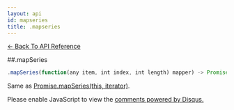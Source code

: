 ```yaml
---
layout: api
id: mapseries
title: .mapseries
---
```



[← Back To API Reference](/docs/api-reference.html)
<div class="api-code-section"><markdown>
##.mapSeries

```js
.mapSeries(function(any item, int index, int length) mapper) -> Promise
```

Same as [Promise.mapSeries(this, iterator)]().
</markdown></div>

<div id="disqus_thread"></div>
<script type="text/javascript">
    var disqus_title = ".mapSeries";
    var disqus_shortname = "bluebirdjs";
    var disqus_identifier = "disqus-id-mapSeries";

    (function() {
        var dsq = document.createElement("script"); dsq.type = "text/javascript"; dsq.async = true;
        dsq.src = "//" + disqus_shortname + ".disqus.com/embed.js";
        (document.getElementsByTagName("head")[0] || document.getElementsByTagName("body")[0]).appendChild(dsq);
    })();
</script>
<noscript>Please enable JavaScript to view the <a href="https://disqus.com/?ref_noscript" rel="nofollow">comments powered by Disqus.</a></noscript>
